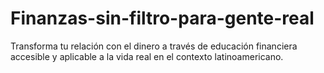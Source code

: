# Finanzas-sin-filtro-para-gente-real
Transforma tu relación con el dinero a través de educación financiera accesible y aplicable a la vida real en el contexto latinoamericano.
